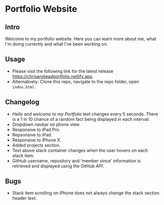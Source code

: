# Portfolio Website

## Intro
Welcome to my portfolio website. Here you can learn more about me, what I'm doing currently and what I've been working on.

## Usage
- Please visit the following link for the latest release https://chrisansteadportfolio.netlify.app.
- Alternatively: Clone this repo, navigate to the repo folder, open `index.html`.

## Changelog
- *Hello and welcome to my Portfolio* text changes every 5 seconds. There is a 1 in 10 chance of a random fact being displayed in each interval.
- Dropdown navbar on phone view
- Responsive to iPad Pro.
- Repsonsive to iPad.
- Responsive to iPhone X.
- Added projects section.
- Text above stack container changes when the user hovers on each stack item.
- GitHub username, repository and 'member since' information is retrieved and displayed using the GitHub API.

## Bugs
- Stack item scrolling on iPhone does not always change the stack section header text. 
